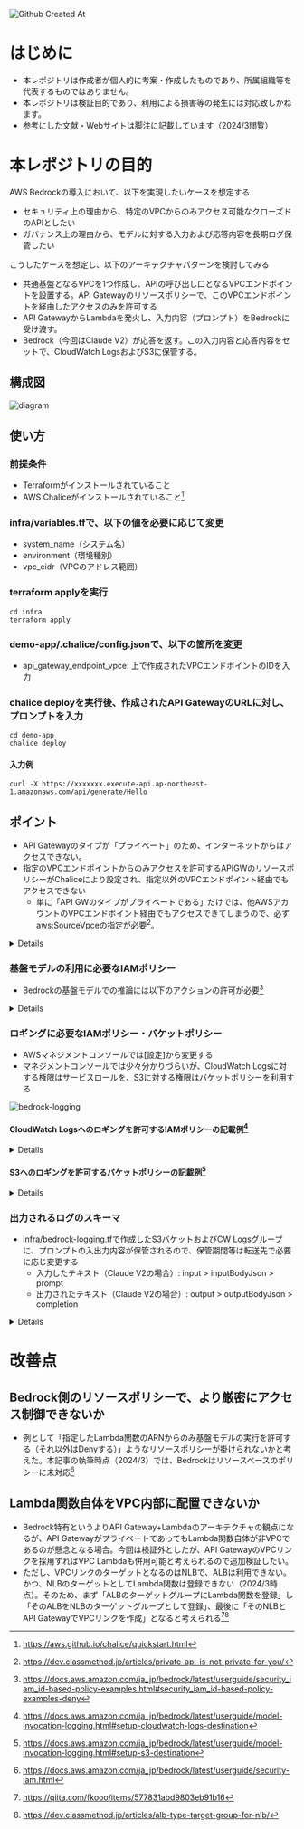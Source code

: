 ![Github Created At](https://img.shields.io/github/created-at/ShogoItoDev/bedrock-chalice-demo)


# はじめに
- 本レポジトリは作成者が個人的に考案・作成したものであり、所属組織等を代表するものではありません。
- 本レポジトリは検証目的であり、利用による損害等の発生には対応致しかねます。
- 参考にした文献・Webサイトは脚注に記載しています（2024/3閲覧）

# 本レポジトリの目的
AWS Bedrockの導入において、以下を実現したいケースを想定する
- セキュリティ上の理由から、特定のVPCからのみアクセス可能なクローズドのAPIとしたい
- ガバナンス上の理由から、モデルに対する入力および応答内容を長期ログ保管したい

こうしたケースを想定し、以下のアーキテクチャパターンを検討してみる
- 共通基盤となるVPCを1つ作成し、APIの呼び出し口となるVPCエンドポイントを設置する。API Gatewayのリソースポリシーで、このVPCエンドポイントを経由したアクセスのみを許可する
- API GatewayからLambdaを発火し、入力内容（プロンプト）をBedrockに受け渡す。
- Bedrock（今回はClaude V2）が応答を返す。この入力内容と応答内容をセットで、CloudWatch LogsおよびS3に保管する。

## 構成図
![diagram](https://github.com/ShogoItoDev/bedrock-chalice-demo/assets/30908643/e3751fd2-daeb-4a0b-aee3-0aed9ab7319a)

## 使い方

### 前提条件
- Terraformがインストールされていること
- AWS Chaliceがインストールされていること[^1]

### infra/variables.tfで、以下の値を必要に応じて変更

  - system_name（システム名）
  - environment（環境種別）
  - vpc_cidr（VPCのアドレス範囲）

### terraform applyを実行

```
cd infra
terraform apply
```
  
  
### demo-app/.chalice/config.jsonで、以下の箇所を変更

  - api_gateway_endpoint_vpce: 上で作成されたVPCエンドポイントのIDを入力

### chalice deployを実行後、作成されたAPI GatewayのURLに対し、プロンプトを入力

```
cd demo-app
chalice deploy
```

#### 入力例
```
curl -X https://xxxxxxx.execute-api.ap-northeast-1.amazonaws.com/api/generate/Hello
```
## ポイント
  - API Gatewayのタイプが「プライベート」のため、インターネットからはアクセスできない。
  - 指定のVPCエンドポイントからのみアクセスを許可するAPIGWのリソースポリシーがChaliceにより設定され、指定以外のVPCエンドポイント経由でもアクセスできない
    - 単に「API GWのタイプがプライベートである」だけでは、他AWSアカウントのVPCエンドポイント経由でもアクセスできてしまうので、必ずaws:SourceVpceの指定が必要[^2]。

<details>

```
{
  "Version": "2012-10-17",
  "Statement": [
    {
      "Effect": "Allow",
      "Principal": "*",
      "Action": "execute-api:Invoke",
      "Resource": "arn:*:execute-api:*:*:*",
      "Condition": {
        "StringEquals": {
          "aws:SourceVpce": "vpce-xxxxxxxxxxxxxxx"
        }
      }
    }
  ]
}
```
</details>

### 基盤モデルの利用に必要なIAMポリシー

- Bedrockの基盤モデルでの推論には以下のアクションの許可が必要[^3]

<details>
      
```
  {
    "Version": "2012-10-17",
    "Statement": {
        "Effect": "Allow",
        "Action": [
            "bedrock:InvokeModel",
            "bedrock:InvokeModelWithResponseStream"
         ],
        "Resource": "arn:aws:bedrock:<region>::foundation-model/<model-id>"
    }
}        
```

- アクセスを許可する対象の基盤モデルのARNおよびモデルIDは、以下のコマンドで取得できる。
  
```
aws bedrock list-foundation-models
```

- 例えば、Anthropic Claude V2.1のモデルARN・IDは下記になる（東京リージョンの場合）
  
```
"modelArn": "arn:aws:bedrock:ap-northeast-1::foundation-model/anthropic.claude-v2:1"
"modelId" : "anthropic.claude-v2:1"
```
</details>

### ロギングに必要なIAMポリシー・バケットポリシー

- AWSマネジメントコンソールでは[設定]から変更する
- マネジメントコンソールでは少々分かりづらいが、CloudWatch Logsに対する権限はサービスロールを、S3に対する権限はバケットポリシーを利用する

![bedrock-logging](https://github.com/ShogoItoDev/bedrock-chalice-demo/assets/30908643/2a78c5ed-0a8d-41cc-8a1b-b9b597f114d9)


#### CloudWatch Logsへのロギングを許可するIAMポリシーの記載例[^4]

<details>

- 信頼ポリシー

```
{
  "Version": "2012-10-17",
  "Statement": [
    {
      "Effect": "Allow",
      "Principal": {
        "Service": "bedrock.amazonaws.com"
      },
      "Action": "sts:AssumeRole",
      "Condition": {
        "StringEquals": {
          "aws:SourceAccount": "<accountId>" 
        },
        "ArnLike": {
          "aws:SourceArn": "arn:aws:bedrock:<region>:<accountId>:*"
        }
      }
    }
  ]
}
```

- 許可内容
```
{
    "Version": "2012-10-17", 
    "Statement": [ 
        {
            "Effect": "Allow", 
            "Action": [ 
                "logs:CreateLogStream", 
                "logs:PutLogEvents" 
            ], 
            "Resource": "arn:aws:logs:region:<accountId>:log-group:<logGroupName>:log-stream:aws/bedrock/modelinvocations" 
         } 
    ]
}
```
</details>

#### S3へのロギングを許可するバケットポリシーの記載例[^5]

<details>

```
{
  "Version": "2012-10-17",
  "Statement": [
    {
      "Sid": "AmazonBedrockLogsWrite",
      "Effect": "Allow",
      "Principal": {
        "Service": "bedrock.amazonaws.com"
      },
      "Action": [
        "s3:PutObject"
      ],
      "Resource": [
        "arn:aws:s3:::<bucketName>/<prefix>/AWSLogs/<accountId>/BedrockModelInvocationLogs/*"
      ],
      "Condition": {
        "StringEquals": {
          "aws:SourceAccount": "<accountId>" 
        },
        "ArnLike": {
           "aws:SourceArn": "arn:aws:bedrock:<region>:<accountId>:*"
        }
      }
    }
  ]
}
```
</details>

### 出力されるログのスキーマ
- infra/bedrock-logging.tfで作成したS3バケットおよびCW Logsグループに、プロンプトの入出力内容が保管されるので、保管期間等は転送先で必要に応じ変更する
   - 入力したテキスト（Claude V2の場合）: input > inputBodyJson > prompt
   - 出力されたテキスト（Claude V2の場合）: output > outputBodyJson > completion

<details>

```
{
    "schemaType": "ModelInvocationLog",
    "schemaVersion": "1.0",
    "timestamp": "xxxxxxxxxxxxxxxxxxxxxxx",
    "accountId": "xxxxxxxxxxxxxxxxxxxxxxx",
    "identity": {
        "arn": "xxxxxxxxxxxxxxxxxxxxxxx"
    },
    "region": "ap-northeast-1",
    "requestId": "xxxxxxxxxxxxxxxxxxxxxxx",
    "operation": "InvokeModelWithResponseStream",
    "modelId": "anthropic.claude-v2:1",
    "input": {
        "inputContentType": "application/json",
        "inputBodyJson": {
            "prompt": "\n\nHuman: Hello\n\nAssistant:",
            "max_tokens_to_sample": 300,
            "temperature": 1,
            "top_k": 250,
            "top_p": 0.999,
            "stop_sequences": [
                "\n\nHuman:"
            ],
            "anthropic_version": "bedrock-2023-05-31"
        },
        "inputTokenCount": 10
    },
    "output": {
        "outputContentType": "application/json",
        "outputBodyJson": [
            {
                "completion": " Hello",
                "stop_reason": null,
                "stop": null
            },
            {
                "completion": "!",
                "stop_reason": null,
                "stop": null
            },
            {
                "completion": "",
                "stop_reason": "stop_sequence",
                "stop": "\n\nHuman:",
                "amazon-bedrock-invocationMetrics": {
                    "inputTokenCount": 10,
                    "outputTokenCount": 6,
                    "invocationLatency": 765,
                    "firstByteLatency": 690
                }
            }
        ],
        "outputTokenCount": 6
    }
}
```
</details>

# 改善点

## Bedrock側のリソースポリシーで、より厳密にアクセス制御できないか
- 例として「指定したLambda関数のARNからのみ基盤モデルの実行を許可する（それ以外はDenyする）」ようなリソースポリシーが掛けられないかと考えた。本記事の執筆時点（2024/3）では、Bedrockはリソースベースのポリシーに未対応[^6]

## Lambda関数自体をVPC内部に配置できないか
- Bedrock特有というよりAPI Gateway+Lambdaのアーキテクチャの観点になるが、API GatewayがプライベートであってもLambda関数自体が非VPCであるのが懸念となる場合。今回は検証外としたが、API GatewayのVPCリンクを採用すればVPC Lambdaも併用可能と考えられるので追加検証したい。
- ただし、VPCリンクのターゲットとなるのはNLBで、ALBは利用できない。かつ、NLBのターゲットとしてLambda関数は登録できない（2024/3時点）。そのため、まず「ALBのターゲットグループにLambda関数を登録」し「そのALBをNLBのターゲットグループとして登録」、最後に「そのNLBとAPI GatewayでVPCリンクを作成」となると考えられる[^7][^8]

[^1]:https://aws.github.io/chalice/quickstart.html
[^2]:https://dev.classmethod.jp/articles/private-api-is-not-private-for-you/
[^3]:https://docs.aws.amazon.com/ja_jp/bedrock/latest/userguide/security_iam_id-based-policy-examples.html#security_iam_id-based-policy-examples-deny
[^4]:https://docs.aws.amazon.com/ja_jp/bedrock/latest/userguide/model-invocation-logging.html#setup-cloudwatch-logs-destination
[^5]:https://docs.aws.amazon.com/ja_jp/bedrock/latest/userguide/model-invocation-logging.html#setup-s3-destination
[^6]:https://docs.aws.amazon.com/ja_jp/bedrock/latest/userguide/security-iam.html
[^7]:https://qiita.com/fkooo/items/577831abd9803eb91b16
[^8]:https://dev.classmethod.jp/articles/alb-type-target-group-for-nlb/
